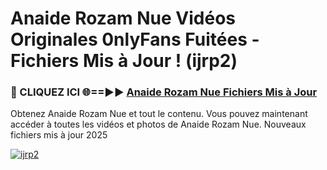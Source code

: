 # Anaide Rozam Nue Vidéos Originales 0nlyFans Fuitées - Fichiers Mis à Jour ! (ijrp2)

<h3>🔴 CLIQUEZ ICI 🌐==►► <a href="https://tinyurl.com/2pmr4ezf" rel="nofollow">Anaide Rozam Nue Fichiers Mis à Jour</a></h3>

Obtenez Anaide Rozam Nue et tout le contenu. Vous pouvez maintenant accéder à toutes les vidéos et photos de Anaide Rozam Nue. Nouveaux fichiers mis à jour 2025

[![ijrp2](https://i.imgur.com/6SNvagu.gif)](https://tinyurl.com/2pmr4ezf)

